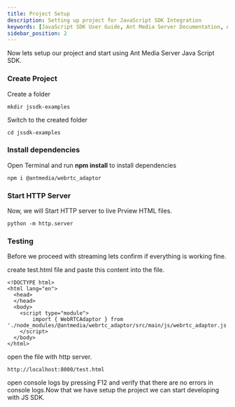 ```yaml
---
title: Project Setup
description: Setting up project for JavaScript SDK Integration
keywords: [JavaScript SDK User Guide, Ant Media Server Documentation, Ant Media Server Tutorials]
sidebar_position: 2
---
```


Now lets setup our project and start using Ant Media Server Java Script SDK.

### Create Project 

Create a folder

```
mkdir jssdk-examples
```

Switch to the created folder

```
cd jssdk-examples
```

### Install dependencies

Open Terminal and run **npm install** to install dependencies

```
npm i @antmedia/webrtc_adaptor
```

### Start HTTP Server

Now, we will Start HTTP server to live Prview HTML files. 

```
python -m http.server
```

### Testing

Before we proceed with streaming lets confirm if everything is working fine.

create test.html file and paste this content into the file.

```
<!DOCTYPE html>
<html lang="en">
  <head>
  </head>
  <body>
    <script type="module">
        import { WebRTCAdaptor } from './node_modules/@antmedia/webrtc_adaptor/src/main/js/webrtc_adaptor.js';
    </script>
  </body>
</html>

```


open the file with http server.

```
http://localhost:8000/test.html
```

open console logs by pressing F12 and verify that there are no errors in console logs.Now that we have setup the project we can start developing with JS SDK.
